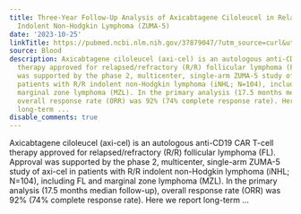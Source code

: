 ```yaml
---
title: Three-Year Follow-Up Analysis of Axicabtagene Ciloleucel in Relapsed/Refractory
  Indolent Non-Hodgkin Lymphoma (ZUMA-5)
date: '2023-10-25'
linkTitle: https://pubmed.ncbi.nlm.nih.gov/37879047/?utm_source=curl&utm_medium=rss&utm_campaign=journals&utm_content=7603509&fc=None&ff=20231026180809&v=2.17.9.post6+86293ac
source: Blood
description: Axicabtagene ciloleucel (axi-cel) is an autologous anti-CD19 CAR T-cell
  therapy approved for relapsed/refractory (R/R) follicular lymphoma (FL). Approval
  was supported by the phase 2, multicenter, single-arm ZUMA-5 study of axi-cel in
  patients with R/R indolent non-Hodgkin lymphoma (iNHL; N=104), including FL and
  marginal zone lymphoma (MZL). In the primary analysis (17.5 months median follow-up),
  overall response rate (ORR) was 92% (74% complete response rate). Here we report
  long-term ...
disable_comments: true
---
```

Axicabtagene ciloleucel (axi-cel) is an autologous anti-CD19 CAR T-cell therapy approved for relapsed/refractory (R/R) follicular lymphoma (FL). Approval was supported by the phase 2, multicenter, single-arm ZUMA-5 study of axi-cel in patients with R/R indolent non-Hodgkin lymphoma (iNHL; N=104), including FL and marginal zone lymphoma (MZL). In the primary analysis (17.5 months median follow-up), overall response rate (ORR) was 92% (74% complete response rate). Here we report long-term ...